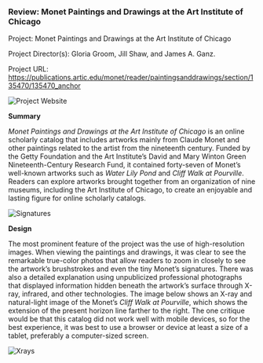 ### Review: Monet Paintings and Drawings at the Art Institute of Chicago

Project: Monet Paintings and Drawings at the Art Institute of Chicago

Project Director(s): Gloria Groom, Jill Shaw, and James A. Ganz.

Project URL: https://publications.artic.edu/monet/reader/paintingsanddrawings/section/135470/135470_anchor


![Project Website](https://yuhkak.github.io/YuhkaK/images/Monet.png)


**Summary**

_Monet Paintings and Drawings at the Art Institute of Chicago_ is an online scholarly catalog that includes artworks mainly from Claude Monet and other paintings related to the artist from the nineteenth century. Funded by the Getty Foundation and the Art Institute’s David and Mary Winton Green Nineteenth-Century Research Fund, it contained forty-seven of Monet’s well-known artworks such as _Water Lily Pond_ and _Cliff Walk at Pourville_. Readers can explore artworks brought together from an organization of nine museums, including the Art Institute of Chicago, to create an enjoyable and lasting figure for online scholarly catalogs.


![Signatures](https://yuhkak.github.io/YuhkaK/images/Signatures.jpg)


**Design**

The most prominent feature of the project was the use of high-resolution images. When viewing the paintings and drawings, it was clear to see the remarkable true-color photos that allow readers to zoom in closely to see the artwork’s brushstrokes and even the tiny Monet’s signatures. There was also a detailed explanation using unpublicized professional photographs that displayed information hidden beneath the artwork’s surface through X-ray, infrared, and other technologies. The image below shows an X-ray and natural-light image of the Monet’s _Cliff Walk at Pourville_, which shows the extension of the present horizon line farther to the right. The one critique would be that this catalog did not work well with mobile devices, so for the best experience, it was best to use a browser or device at least a size of a tablet, preferably a computer-sized screen.


![Xrays](https://yuhkak.github.io/YuhkaK/images/Xrays.jpg)
